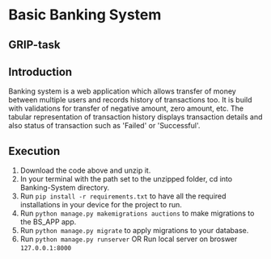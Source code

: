 # Basic Banking System
## GRIP-task

## Introduction
Banking system is a web application which allows transfer of money between multiple users and records history of transactions too. It is build with validations for transfer of negative amount, zero amount, etc. The tabular representation of transaction history displays transaction details and also status of transaction such as 'Failed' or 'Successful'.

## Execution
1. Download the code above and unzip it.
2. In your terminal with the path set to the unzipped folder, cd into Banking-System directory.
3. Run `pip install -r requirements.txt` to have all the required installations in your device for the project to run.
4. Run `python manage.py makemigrations auctions` to make migrations to the BS_APP app.
5. Run `python manage.py migrate` to apply migrations to your database.
6. Run `python manage.py runserver` 
OR  Run local server on broswer `127.0.0.1:8000`

